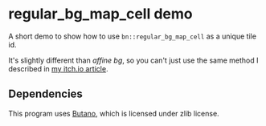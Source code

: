 # regular_bg_map_cell demo

A short demo to show how to use `bn::regular_bg_map_cell` as a unique tile id.

It's slightly different than *affine bg*, so you can't just use the same method I described in [my itch.io article](https://copyrat90.itch.io/sym-merged/devlog/263735/platforming-physics).

## Dependencies

This program uses [Butano](https://github.com/GValiente/butano), which is licensed under zlib license.
